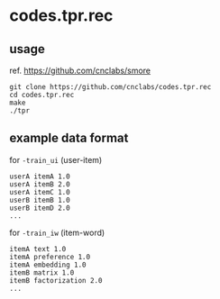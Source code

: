 # codes.tpr.rec

## usage
ref. https://github.com/cnclabs/smore
```
git clone https://github.com/cnclabs/codes.tpr.rec
cd codes.tpr.rec
make
./tpr
```

## example data format
for `-train_ui` (user-item)
```
userA itemA 1.0
userA itemB 2.0
userA itemC 1.0
userB itemB 1.0
userB itemD 2.0
...
```
for `-train_iw` (item-word)
```
itemA text 1.0
itemA preference 1.0
itemA embedding 1.0
itemB matrix 1.0
itemB factorization 2.0
...
```
